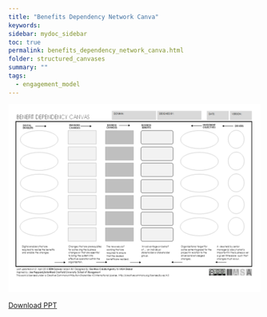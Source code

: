 ```yaml
---
title: "Benefits Dependency Network Canva"
keywords: 
sidebar: mydoc_sidebar
toc: true
permalink: benefits_dependency_network_canva.html
folder: structured_canvases
summary: ""
tags: 
  - engagement_model
---
```




![image001](media/benefits_dependency_network_canva.svg)

[Download PPT](media/ppt/benefits_dependency_network_canva.pptx)
